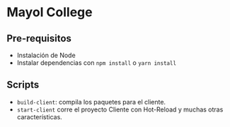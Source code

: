 # Mayol College

## Pre-requisitos
* Instalación de Node
* Instalar dependencias con `npm install` o `yarn install`

## Scripts
  *  `build-client`: compila los paquetes para el cliente.
  *  `start-client` corre el proyecto Cliente con Hot-Reload y muchas otras características.
